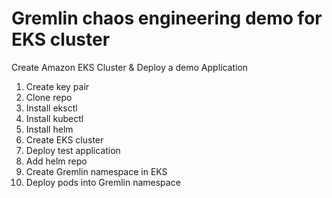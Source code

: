 # Gremlin chaos engineering demo for EKS cluster


Create Amazon EKS Cluster & Deploy a demo Application

1. Create key pair
2. Clone repo
3. Install eksctl 
4. Install kubectl
5. Install helm
6. Create EKS cluster
7. Deploy test application
8. Add helm repo
9. Create Gremlin namespace in EKS
10. Deploy pods into Gremlin namespace